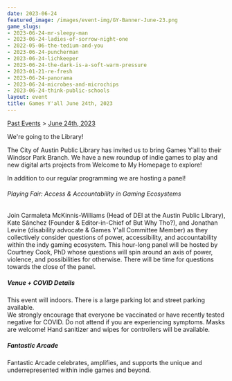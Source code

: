 ```yaml
---
date: 2023-06-24
featured_image: /images/event-img/GY-Banner-June-23.png
game_slugs:
- 2023-06-24-mr-sleepy-man
- 2023-06-24-ladies-of-sorrow-night-one
- 2022-05-06-the-tedium-and-you
- 2023-06-24-puncherman
- 2023-06-24-lichkeeper
- 2023-06-24-the-dark-is-a-soft-warm-pressure
- 2023-01-21-re-fresh
- 2023-06-24-panorama
- 2023-06-24-microbes-and-microchips
- 2023-06-24-think-public-schools
layout: event
title: Games Y'all June 24th, 2023
---
```




[Past Events](../html/events.html) > [June 24th, 2023](event-june-2023.html)

We're going to the Library!   
  
The City of Austin Public Library has invited us to bring Games Y’all to their Windsor Park Branch. We have a new roundup of indie games to play and new digital arts projects from Welcome to My Homepage to explore!   
  
In addition to our regular programming we are hosting a panel!   
  

###### Playing Fair: Access & Accountability in Gaming Ecosystems

  
  
Join Carmaleta McKinnis-Williams (Head of DEI at the Austin Public Library), Kate Sánchez (Founder & Editor-in-Chief of But Why Tho?), and Jonathan Levine (disability advocate & Games Y'all Committee Member) as they collectively consider questions of power, accessibility, and accountability within the indy gaming ecosystem. This hour-long panel will be hosted by Courtney Cook, PhD whose questions will spin around an axis of power, violence, and possibilities for otherwise. There will be time for questions towards the close of the panel. 

  

##### Venue + COVID Details

This event will indoors. There is a large parking lot and street parking available.   
We strongly encourage that everyone be vaccinated or have recently tested negative for COVID. Do not attend if you are experiencing symptoms. Masks are welcome! Hand sanitizer and wipes for controllers will be available. 

  

##### Fantastic Arcade

Fantastic Arcade celebrates, amplifies, and supports the unique and underrepresented within indie games and beyond.
